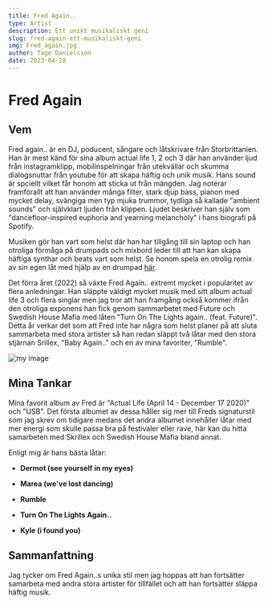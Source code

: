 ```yaml
---
title: Fred Again..
type: Artist
description: Ett unikt musikaliskt geni
slug: fred-again-ett-musikaliskt-geni
img: Fred_again.jpg
author: Tage Danielsson
date: 2023-04-28
---
```


# Fred Again

## Vem

Fred again.. är en DJ, poducent, sångare och låtskrivare från Storbrittanien. Han är mest känd för sina album actual life 1, 2 och 3 där han använder ljud från instagramklipp, mobilinspelningar från utekvällar och skumma dialogsnuttar från youtube för att skapa häftig och unik musik. Hans sound är spciellt vilket får honom att sticka ut från mängden. Jag noterar framförallt att han använder många filter, stark djup bass, pianon med mycket delay, svängiga men typ mjuka trummor, tydliga så kallade "ambient sounds" och självklart ljuden från klippen. Ljudet beskriver han själv som "dancefloor-inspired euphoria and yearning melancholy" i hans biografi på Spotify.

Musiken gör han vart som helst där han har tillgång till sin laptop och han otroliga förmåga på drumpads och mixbord leder till att han kan skapa häftiga synthar och beats vart som helst. Se honom spela en otrolig remix av sin egen låt med hjälp av en drumpad [här](https://www.youtube.com/watch?v=W3G27XxE3HA&ab_channel=AppleMusic).

Det förra året (2022) så växte Fred Again.. extremt mycket i popularitet av flera anledningar. Han släppte väldigt mycket musik med sitt album actual life 3 och flera singlar men jag tror att han framgång också kommer ifrån den otroliga exponens han fick genom sammarbetet med Future och Swedish House Mafia med låten "Turn On The Lights again.. (feat. Future)". Detta år verkar det som att Fred inte har några som helst planer på att sluta sammarbeta med stora artister så han redan släppt två låtar med den stora stjärnan Srillex, "Baby Again.." och en av mina favoriter, "Rumble".

![my image](/Fred_Future_Swedish.jpg)

## Mina Tankar

Mina favorit album av Fred är "Actual Life (April 14 - December 17 2020)" och "USB". Det första albumet av dessa håller sig mer till Freds signaturstil som jag skrev om tidigare medans det andra albumet innehåller låtar med mer energi som skulle passa bra på festivaler eller rave, här kan du hitta samarbeten med Skrillex och Swedish House Mafia bland annat.

Enligt mig är hans bästa låtar:

- **Dermot (see yourself in my eyes)**

- **Marea (we've lost dancing)**

- **Rumble**

- **Turn On The Lights Again..**

- **Kyle (i found you)**

## Sammanfattning

Jag tycker om Fred Again..s unika stil men jag hoppas att han fortsätter samarbeta med andra stora artister för tillfället och att han fortsätter släppa häftig musik.

